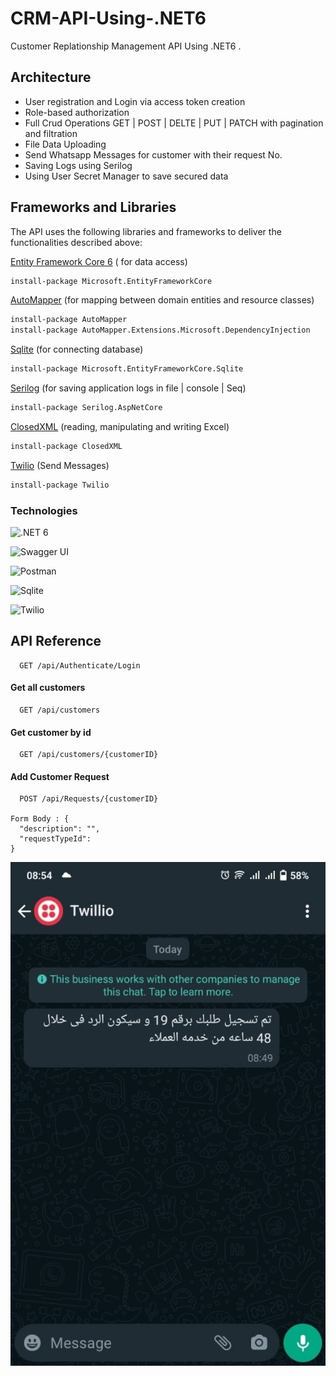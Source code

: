 
# CRM-API-Using-.NET6
Customer Replationship Management API Using .NET6 .

## Architecture

- User registration and Login via access token creation
- Role-based authorization
- Full Crud Operations GET | POST | DELTE | PUT | PATCH with pagination and filtration
- File Data Uploading
- Send Whatsapp Messages for customer with their request No.
- Saving Logs using Serilog
- Using User Secret Manager to save secured data

## Frameworks and Libraries
The API uses the following libraries and frameworks to deliver the functionalities described above:

[Entity Framework Core 6](https://learn.microsoft.com/en-us/ef/core/) ( for data access)
```bash
install-package Microsoft.EntityFrameworkCore 
```
[AutoMapper](https://automapper.org/) (for mapping between domain entities and resource classes)
```bash
install-package AutoMapper
install-package AutoMapper.Extensions.Microsoft.DependencyInjection
```
[Sqlite](https://www.sqlite.org/index.html) (for connecting database)
```bash
install-package Microsoft.EntityFrameworkCore.Sqlite 
```
[Serilog](https://serilog.net/) (for saving application logs in file | console | Seq)
```bash
install-package Serilog.AspNetCore
```
[ClosedXML](https://closedxml.readthedocs.io/en/latest/) (reading, manipulating and writing Excel)
```bash
install-package ClosedXML
```
[Twilio](https://www.twilio.com/) (Send Messages)
```bash
install-package Twilio
```

### Technologies

![.NET 6](https://img.shields.io/badge/.NET-512BD4?style=for-the-badge&logo=dotnet&logoColor=white)

![Swagger UI](https://img.shields.io/badge/Swagger-85EA2D?style=for-the-badge&logo=Swagger&logoColor=white)

![Postman](https://img.shields.io/badge/Postman-FF6C37?style=for-the-badge&logo=Postman&logoColor=white)

![Sqlite](https://img.shields.io/badge/SQLite-07405E?style=for-the-badge&logo=sqlite&logoColor=white)

![Twilio](https://img.shields.io/badge/Twilio-F22F46?style=for-the-badge&logo=Twilio&logoColor=white)

## API Reference

```http
  GET /api/Authenticate/Login
```

#### Get all customers

```http
  GET /api/customers
```

#### Get customer by id

```http
  GET /api/customers/{customerID}
```

#### Add Customer Request

```http
  POST /api/Requests/{customerID}
  
Form Body : {
  "description": "",
  "requestTypeId": 
}

```

![Whatsapp-submit-request-message](https://raw.githubusercontent.com/ayaosama05/CRM-API-Using-.NET6/b23fc9c18cd80ea85dbb172d7adefda527abfc0d/CustomerRelationshipManagementAPI/Uploads/Files/whatsapp.jpg)
